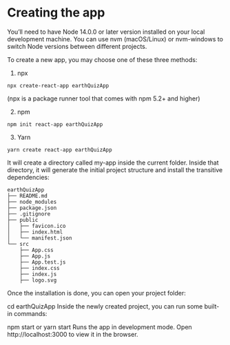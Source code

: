 # Creating the app
You’ll need to have Node 14.0.0 or later version installed on your local development machine. You can use nvm (macOS/Linux) or nvm-windows to switch Node versions between different projects.

To create a new app, you may choose one of these three methods:

1. npx
```
npx create-react-app earthQuizApp
```

(npx is a package runner tool that comes with npm 5.2+ and higher)

2. npm
```
npm init react-app earthQuizApp
```

3. Yarn
```
yarn create react-app earthQuizApp
```

It will create a directory called my-app inside the current folder.
Inside that directory, it will generate the initial project structure and install the transitive dependencies:
```
earthQuizApp
├── README.md
├── node_modules
├── package.json
├── .gitignore
├── public
│   ├── favicon.ico
│   ├── index.html
│   └── manifest.json
└── src
    ├── App.css
    ├── App.js
    ├── App.test.js
    ├── index.css
    ├── index.js
    ├── logo.svg
```
Once the installation is done, you can open your project folder:

cd earthQuizApp
Inside the newly created project, you can run some built-in commands:

npm start or yarn start
Runs the app in development mode.
Open http://localhost:3000 to view it in the browser.
